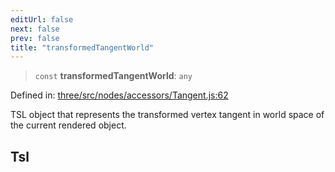 ```yaml
---
editUrl: false
next: false
prev: false
title: "transformedTangentWorld"
---
```


> `const` **transformedTangentWorld**: `any`

Defined in: [three/src/nodes/accessors/Tangent.js:62](https://github.com/DefinitelyMaybe/three-i18n/blob/fa57b79433d1c349ffb23a78727299c8d4190136/three/src/nodes/accessors/Tangent.js#L62)

TSL object that represents the transformed vertex tangent in world space of the current rendered object.

## Tsl
